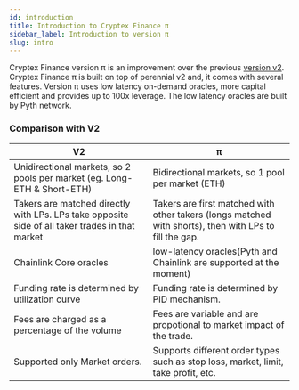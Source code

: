 ```yaml
---
id: introduction
title: Introduction to Cryptex Finance π
sidebar_label: Introduction to version π
slug: intro
---
```


Cryptex Finance version π is an improvement over the previous [version v2](v2/intro). 
Cryptex Finance π is built on top of perennial v2 and, it comes with several features.
Version π uses low latency on-demand oracles, more capital efficient and provides up to 100x leverage.
The low latency oracles are built by Pyth network.

### Comparison with V2

| V2                                                                                              | π                                                                                                      |
|-------------------------------------------------------------------------------------------------|--------------------------------------------------------------------------------------------------------|
| Unidirectional markets, so 2 pools per market (eg. Long-ETH & Short-ETH)                        | Bidirectional markets, so 1 pool per market (ETH)                                                      |
 | Takers are matched directly with LPs. LPs take opposite side of all taker trades in that market | Takers are first matched with other takers (longs matched with shorts), then with LPs to fill the gap. |
| Chainlink Core oracles                                                                          | low-latency oracles(Pyth and Chainlink are supported at the moment)                                    |
| Funding rate is determined by utilization curve                                                 | Funding rate is determined by PID mechanism.                                                           |
| Fees are charged as a percentage of the volume                                                  | Fees are variable and are propotional to market impact of the trade.                                   |
| Supported only Market orders.                                                                   | Supports different order types such as stop loss, market, limit, take profit, etc.                     |


